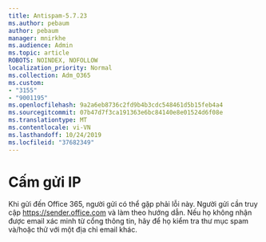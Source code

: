 ```yaml
---
title: Antispam-5.7.23
ms.author: pebaum
author: pebaum
manager: mnirkhe
ms.audience: Admin
ms.topic: article
ROBOTS: NOINDEX, NOFOLLOW
localization_priority: Normal
ms.collection: Adm_O365
ms.custom:
- "3155"
- "9001195"
ms.openlocfilehash: 9a2a6eb8736c2fd9b4b3cdc548461d5b15feb4a4
ms.sourcegitcommit: 07b47d7f3ca191363e6bc84140e8e01524d6f08e
ms.translationtype: MT
ms.contentlocale: vi-VN
ms.lasthandoff: 10/24/2019
ms.locfileid: "37682349"
---
```

# <a name="banned-sending-ip"></a>Cấm gửi IP

Khi gửi đến Office 365, người gửi có thể gặp phải lỗi này. Người gửi cần truy cập https://sender.office.com và làm theo hướng dẫn.  Nếu họ không nhận được email xác minh từ cổng thông tin, hãy để họ kiểm tra thư mục spam và/hoặc thử với một địa chỉ email khác.